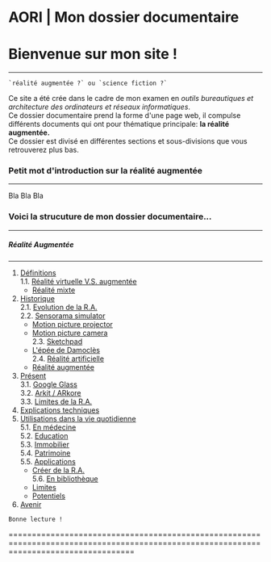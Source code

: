 # AORI | Mon dossier documentaire
# Bienvenue sur mon site !
-------------------------------------------------------------------------------------------------------------------------------------------

```
`réalité augmentée ?` ou `science fiction ?`
```

Ce site a été crée dans le cadre de mon examen en *outils bureautiques et architecture des ordinateurs et réseaux informatiques*.  
Ce dossier documentaire prend la forme d'une page web, il compulse différents documents qui ont pour thématique principale: **la réalité augmentée.**  
Ce dossier est divisé en différentes sections et sous-divisions que vous retrouverez plus bas.  

### Petit mot d'introduction sur la réalité augmentée
------------------------------------------------------------------------------------------------------------------------------------------
Bla Bla Bla


### Voici la strucuture de mon dossier documentaire...
-------------------------------------------------------------------------------------------------------------------------------------------
##### Réalité Augmentée
-------------------------------------------------------------------------------------------------------------------------------------------
1. [Définitions](Definition.md)    
  1.1. [Réalité virtuelle V.S. augmentée](vs.md)    
     * [Réalité mixte](mixed.md)  
2. [Historique](Histoire.md)  
  2.1. [Evolution de la R.A.](evolution.md)  
  2.2. [Sensorama simulator](sensorama.md)  
     * [Motion picture projector](premierei.md)   
     * [Motion picture camera](secondei.md)  
  2.3. [Sketchpad](logiciel.md)  
     * [L'épée de Damoclès](epee.md)  
  2.4. [Réalité artificielle](rearti.md)  
     *  [Réalité augmentée](ra.md)  
3. [Présent](present.md)  
  3.1. [Google Glass](google.md)      
  3.2. [Arkit / ARkore](os.md)  
  3.3. [Limites de la R.A.](limits.md)  
4. [Explications techniques](Fonctionnement.md)  
5. [Utilisations dans la vie quotidienne](utilisation.md)   
   5.1. [En médecine](medecine.md)    
   5.2. [Education ](education.md)   
   5.3. [Immobilier](immobilier.md)  
   5.4. [Patrimoine](patrimoine.md)  
   5.5. [Applications](app.md)  
     * [Créer de la R.A.](creation.md)  
   5.6. [En bibliothèque](bibli.md)  
     *  [Limites](bibliL.md)  
     * [Potentiels](potentielb.md)   
 6. [Avenir](Avenir.md)  
 
````
Bonne lecture !
````
=======================================================================================================================================
